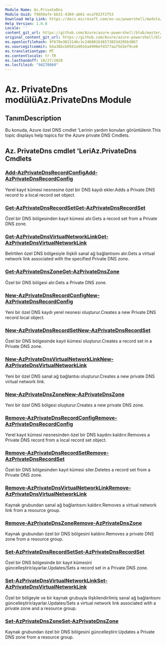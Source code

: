 ```yaml
---
Module Name: Az.PrivateDns
Module Guid: f9850afe-b631-4369-ab61-eca7023f2f53
Download Help Link: https://docs.microsoft.com/en-us/powershell/module/az.privatedns
Help Version: 1.0.0
Locale: ''
content_git_url: https://github.com/Azure/azure-powershell/blob/master/src/PrivateDns/PrivateDns/help/Az.PrivateDNS.md
original_content_git_url: https://github.com/Azure/azure-powershell/blob/master/src/PrivateDns/PrivateDns/help/Az.PrivateDNS.md
ms.openlocfilehash: 9f670e3013146c3c246001636573033d205b3867
ms.sourcegitcommit: b4a38bcb0501a9016a4998efd377aa75d3ef9ce8
ms.translationtype: MT
ms.contentlocale: tr-TR
ms.lasthandoff: 10/27/2020
ms.locfileid: "94278060"
---
```

# <span data-ttu-id="0124f-101">Az. PrivateDns modülü</span><span class="sxs-lookup"><span data-stu-id="0124f-101">Az.PrivateDns Module</span></span>
## <span data-ttu-id="0124f-102">Tanım</span><span class="sxs-lookup"><span data-stu-id="0124f-102">Description</span></span>
<span data-ttu-id="0124f-103">Bu konuda, Azure özel DNS cmdlet 'Lerinin yardım konuları görüntülenir.</span><span class="sxs-lookup"><span data-stu-id="0124f-103">This topic displays help topics for the Azure private DNS Cmdlets.</span></span>

## <span data-ttu-id="0124f-104">Az. PrivateDns cmdlet 'Leri</span><span class="sxs-lookup"><span data-stu-id="0124f-104">Az.PrivateDns Cmdlets</span></span>
### [<span data-ttu-id="0124f-105">Add-AzPrivateDnsRecordConfig</span><span class="sxs-lookup"><span data-stu-id="0124f-105">Add-AzPrivateDnsRecordConfig</span></span>](Add-AzPrivateDnsRecordConfig.md)
<span data-ttu-id="0124f-106">Yerel kayıt kümesi nesnesine özel bir DNS kaydı ekler.</span><span class="sxs-lookup"><span data-stu-id="0124f-106">Adds a Private DNS record to a local record set object.</span></span>

### [<span data-ttu-id="0124f-107">Get-AzPrivateDnsRecordSet</span><span class="sxs-lookup"><span data-stu-id="0124f-107">Get-AzPrivateDnsRecordSet</span></span>](Get-AzPrivateDnsRecordSet.md)
<span data-ttu-id="0124f-108">Özel bir DNS bölgesinden kayıt kümesi alır.</span><span class="sxs-lookup"><span data-stu-id="0124f-108">Gets a record set from a Private DNS zone.</span></span>

### [<span data-ttu-id="0124f-109">Get-AzPrivateDnsVirtualNetworkLink</span><span class="sxs-lookup"><span data-stu-id="0124f-109">Get-AzPrivateDnsVirtualNetworkLink</span></span>](Get-AzPrivateDnsVirtualNetworkLink.md)
<span data-ttu-id="0124f-110">Belirtilen özel DNS bölgesiyle ilişkili sanal ağ bağlantısını alır.</span><span class="sxs-lookup"><span data-stu-id="0124f-110">Gets a virtual network link associated with the specified Private DNS zone.</span></span>

### [<span data-ttu-id="0124f-111">Get-AzPrivateDnsZone</span><span class="sxs-lookup"><span data-stu-id="0124f-111">Get-AzPrivateDnsZone</span></span>](Get-AzPrivateDnsZone.md)
<span data-ttu-id="0124f-112">Özel bir DNS bölgesi alır.</span><span class="sxs-lookup"><span data-stu-id="0124f-112">Gets a Private DNS zone.</span></span>

### [<span data-ttu-id="0124f-113">New-AzPrivateDnsRecordConfig</span><span class="sxs-lookup"><span data-stu-id="0124f-113">New-AzPrivateDnsRecordConfig</span></span>](New-AzPrivateDnsRecordConfig.md)
<span data-ttu-id="0124f-114">Yeni bir özel DNS kaydı yerel nesnesi oluşturur.</span><span class="sxs-lookup"><span data-stu-id="0124f-114">Creates a new Private DNS record local object.</span></span>

### [<span data-ttu-id="0124f-115">New-AzPrivateDnsRecordSet</span><span class="sxs-lookup"><span data-stu-id="0124f-115">New-AzPrivateDnsRecordSet</span></span>](New-AzPrivateDnsRecordSet.md)
<span data-ttu-id="0124f-116">Özel bir DNS bölgesinde kayıt kümesi oluşturur.</span><span class="sxs-lookup"><span data-stu-id="0124f-116">Creates a record set in a Private DNS zone.</span></span>

### [<span data-ttu-id="0124f-117">New-AzPrivateDnsVirtualNetworkLink</span><span class="sxs-lookup"><span data-stu-id="0124f-117">New-AzPrivateDnsVirtualNetworkLink</span></span>](New-AzPrivateDnsVirtualNetworkLink.md)
<span data-ttu-id="0124f-118">Yeni bir özel DNS sanal ağ bağlantısı oluşturur.</span><span class="sxs-lookup"><span data-stu-id="0124f-118">Creates a new private DNS virtual network link.</span></span>

### [<span data-ttu-id="0124f-119">New-AzPrivateDnsZone</span><span class="sxs-lookup"><span data-stu-id="0124f-119">New-AzPrivateDnsZone</span></span>](New-AzPrivateDnsZone.md)
<span data-ttu-id="0124f-120">Yeni bir özel DNS bölgesi oluşturur.</span><span class="sxs-lookup"><span data-stu-id="0124f-120">Creates a new private DNS zone.</span></span>

### [<span data-ttu-id="0124f-121">Remove-AzPrivateDnsRecordConfig</span><span class="sxs-lookup"><span data-stu-id="0124f-121">Remove-AzPrivateDnsRecordConfig</span></span>](Remove-AzPrivateDnsRecordConfig.md)
<span data-ttu-id="0124f-122">Yerel kayıt kümesi nesnesinden özel bir DNS kaydını kaldırır.</span><span class="sxs-lookup"><span data-stu-id="0124f-122">Removes a Private DNS record from a local record set object.</span></span>

### [<span data-ttu-id="0124f-123">Remove-AzPrivateDnsRecordSet</span><span class="sxs-lookup"><span data-stu-id="0124f-123">Remove-AzPrivateDnsRecordSet</span></span>](Remove-AzPrivateDnsRecordSet.md)
<span data-ttu-id="0124f-124">Özel bir DNS bölgesinden kayıt kümesi siler.</span><span class="sxs-lookup"><span data-stu-id="0124f-124">Deletes a record set from a Private DNS zone.</span></span>

### [<span data-ttu-id="0124f-125">Remove-AzPrivateDnsVirtualNetworkLink</span><span class="sxs-lookup"><span data-stu-id="0124f-125">Remove-AzPrivateDnsVirtualNetworkLink</span></span>](Remove-AzPrivateDnsVirtualNetworkLink.md)
<span data-ttu-id="0124f-126">Kaynak grubundan sanal ağ bağlantısını kaldırır.</span><span class="sxs-lookup"><span data-stu-id="0124f-126">Removes a virtual network link from a resource group.</span></span>

### [<span data-ttu-id="0124f-127">Remove-AzPrivateDnsZone</span><span class="sxs-lookup"><span data-stu-id="0124f-127">Remove-AzPrivateDnsZone</span></span>](Remove-AzPrivateDnsZone.md)
<span data-ttu-id="0124f-128">Kaynak grubundan özel bir DNS bölgesini kaldırır.</span><span class="sxs-lookup"><span data-stu-id="0124f-128">Removes a private DNS zone from a resource group.</span></span>

### [<span data-ttu-id="0124f-129">Set-AzPrivateDnsRecordSet</span><span class="sxs-lookup"><span data-stu-id="0124f-129">Set-AzPrivateDnsRecordSet</span></span>](Set-AzPrivateDnsRecordSet.md)
<span data-ttu-id="0124f-130">Özel bir DNS bölgesinde bir kayıt kümesini güncelleştirir/ayarlar.</span><span class="sxs-lookup"><span data-stu-id="0124f-130">Updates/Sets a record set in a Private DNS zone.</span></span>

### [<span data-ttu-id="0124f-131">Set-AzPrivateDnsVirtualNetworkLink</span><span class="sxs-lookup"><span data-stu-id="0124f-131">Set-AzPrivateDnsVirtualNetworkLink</span></span>](Set-AzPrivateDnsVirtualNetworkLink.md)
<span data-ttu-id="0124f-132">Özel bir bölgeyle ve bir kaynak grubuyla ilişkilendirilmiş sanal ağ bağlantısını güncelleştirir/ayarlar.</span><span class="sxs-lookup"><span data-stu-id="0124f-132">Updates/Sets a virtual network link associated with a private zone and a resource group.</span></span>

### [<span data-ttu-id="0124f-133">Set-AzPrivateDnsZone</span><span class="sxs-lookup"><span data-stu-id="0124f-133">Set-AzPrivateDnsZone</span></span>](Set-AzPrivateDnsZone.md)
<span data-ttu-id="0124f-134">Kaynak grubundan özel bir DNS bölgesini güncelleştirir.</span><span class="sxs-lookup"><span data-stu-id="0124f-134">Updates a Private DNS zone from a resource group.</span></span>

